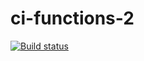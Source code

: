 # ci-functions-2

[![Build status](https://ci.appveyor.com/api/projects/status/4nyj14ws36b7v46s?svg=true)](https://ci.appveyor.com/project/Strassee/ci-functions-2)